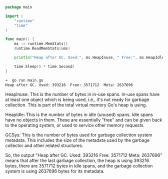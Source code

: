 
```go
package main

import (
    "runtime"
    "time"
)

func main() {
    ms := runtime.MemStats{}
    runtime.ReadMemStats(&ms)

    println("Heap after GC. Used:", ms.HeapInuse, " Free:", ms.HeapIdle, " Meta:", ms.GCSys)

    time.Sleep(5 * time.Second)
}
```

```bash
➜  go run main.go
Heap after GC. Used: 393216  Free: 3571712  Meta: 2637696
```

HeapInuse: This is the number of bytes in in-use spans. In-use spans have at least one object which is being used, i.e., it's not ready for garbage collection. This is part of the total virtual memory Go's heap is using.

HeapIdle: This is the number of bytes in idle (unused) spans. Idle spans have no objects in them. These are essentially "free" and can be given back to the operating system, or used to service other memory requests.

GCSys: This is the number of bytes used for garbage collection system metadata. This includes the size of the metadata used by the garbage collector and other related structures.

So, the output "Heap after GC. Used: 393216 Free: 3571712 Meta: 2637696" means that after the last garbage collection, the heap is using 393216 bytes, there are 3571712 bytes in idle spans, and the garbage collection system is using 2637696 bytes for its metadata.